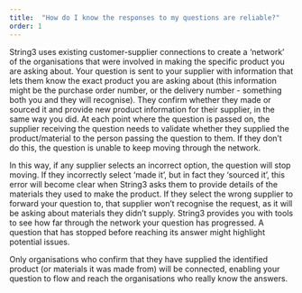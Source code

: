 ```yaml
---
title:  "How do I know the responses to my questions are reliable?"
order: 1
---
```

String3 uses existing customer-supplier connections to create a ‘network’ of the organisations that were involved in making the specific product you are asking about.
Your question is sent  to your supplier with information  that lets them know the exact product you are asking about (this information might be the purchase order number, or the delivery number - something both you and they will recognise).  They confirm whether they made or sourced it and provide new  product information for their supplier, in the same way you did. At each point where the question is passed on, the supplier receiving the question needs to validate whether they supplied the product/material to the person passing the question to them. If they don’t do this, the question is unable to keep moving through the network.

In this way, if any supplier selects an incorrect option, the question will stop moving. If they incorrectly select ‘made it’, but in fact they ‘sourced it’, this error will become clear when String3 asks them to provide details of the materials they used to make the product. If they select the wrong supplier to forward your question to, that supplier won’t recognise the request, as it will be asking about materials they didn’t supply. String3 provides you with tools to see how far through the network your question has progressed. A question that has stopped before reaching its answer might highlight potential issues.

Only organisations who confirm that they have supplied the identified product (or materials it was made from) will be connected, enabling your question to flow and reach the organisations who really know the answers.  
